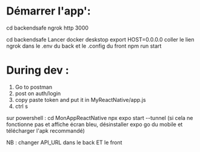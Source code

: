 # Démarrer l'app':

cd backendsafe
ngrok http 3000

cd backendsafe
Lancer docker deskstop
export HOST=0.0.0.0
coller le lien ngrok dans le .env du back et le .config du front
npm run start

# During dev :

1. Go to postman
2. post on auth/login
3. copy paste token and put it in MyReactNative/app.js
4. ctrl s

sur powershell :
cd MonAppReactNative
npx expo start --tunnel
(si cela ne fonctionne pas et affiche écran bleu, désinstaller expo go du mobile et télécharger l'apk recommandé)

NB : changer API_URL dans le back ET le front
